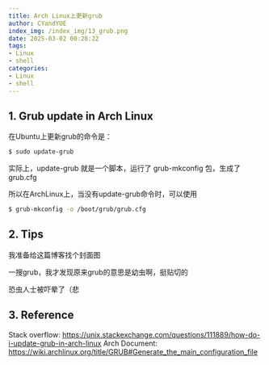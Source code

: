 ```yaml
---
title: Arch Linux上更新grub
author: CYandYUE
index_img: /index_img/13_grub.png
date: 2025-03-02 00:28:22
tags:
- Linux
- shell
categories:
- Linux
- shell
---
```


## 1. Grub update in Arch Linux
在Ubuntu上更新grub的命令是：
```bash
$ sudo update-grub
```
实际上，update-grub 就是一个脚本，运行了 grub-mkconfig 包，生成了 grub.cfg

所以在ArchLinux上，当没有update-grub命令时，可以使用
```bash
$ grub-mkconfig -o /boot/grub/grub.cfg
```

## 2. Tips
我准备给这篇博客找个封面图

一搜grub，我才发现原来grub的意思是幼虫啊，挺贴切的

恐虫人士被吓晕了（悲

## 3. Reference
Stack overflow: https://unix.stackexchange.com/questions/111889/how-do-i-update-grub-in-arch-linux
Arch Document: https://wiki.archlinux.org/title/GRUB#Generate_the_main_configuration_file